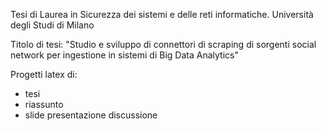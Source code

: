 Tesi di Laurea in Sicurezza dei sistemi e delle reti informatiche.
Università degli Studi di Milano

Titolo di tesi:
"Studio e sviluppo di connettori di scraping di sorgenti social network per ingestione in sistemi di Big Data Analytics"

Progetti latex di:
* tesi
* riassunto
* slide presentazione discussione
